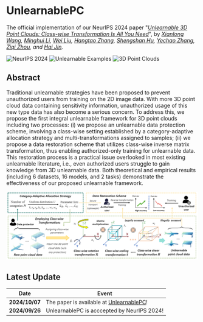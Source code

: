 # UnlearnablePC
The official implementation of our NeurIPS 2024 paper "*[Unlearnable 3D Point Clouds: Class-wise Transformation Is All You Need](https://arxiv.org/pdf/2410.03644)*", by *[Xianlong Wang](https://wxldragon.github.io/), [Minghui Li](http://trustai.cse.hust.edu.cn/index.htm), [Wei Liu](https://wilmido.github.io/), [Hangtao Zhang](https://scholar.google.com.hk/citations?user=H6wMyNEAAAAJ&hl=zh-CN), [Shengshan Hu](http://trustai.cse.hust.edu.cn/index.htm), [Yechao Zhang](https://scholar.google.com.hk/citations?user=6DN1wxkAAAAJ&hl=zh-CN&oi=ao), [Ziqi Zhou](https://zhou-zi7.github.io/), and [Hai Jin](https://scholar.google.com.hk/citations?user=o02W0aEAAAAJ&hl=zh-CN&oi=ao).*

![NeurIPS 2024](https://img.shields.io/badge/NeurIPS-2024-blue.svg?style=plastic) 
![Unlearnable Examples](https://img.shields.io/badge/Unlearnable-Examples-yellow.svg?style=plastic)
![3D Point Clouds](https://img.shields.io/badge/Point-Clouds-orange.svg?style=plastic)
 


## Abstract
Traditional unlearnable strategies have been proposed to prevent unauthorized users from training on the 2D image data. With more 3D point cloud data containing sensitivity information, unauthorized usage of this new type data has also become a serious concern. To address this, we propose the first integral unlearnable framework for 3D point clouds including two processes: (i) we propose an unlearnable data protection scheme, involving a class-wise setting established by a category-adaptive allocation strategy and multi-transformations assigned to samples; (ii) we propose a data restoration scheme that utilizes class-wise inverse matrix transformation, thus 
enabling authorized-only training for unlearnable data. This restoration process is a practical issue overlooked in most existing unlearnable literature, i.e., even authorized users struggle to gain knowledge from 3D unlearnable data. Both theoretical and empirical results (including 6 datasets, 16 models, and 2 tasks) demonstrate the effectiveness of our proposed unlearnable framework. 
<p align="center">
  <img src="unlearnablepc.png" width="700"/>
</p>


## Latest Update
| Date       | Event    |
|------------|----------|
| **2024/10/07** | The paper is available at [UnlearnablePC](https://arxiv.org/pdf/2410.03644)!|
| **2024/09/26** | UnlearnablePC is acccepted by NeurIPS 2024!  |
